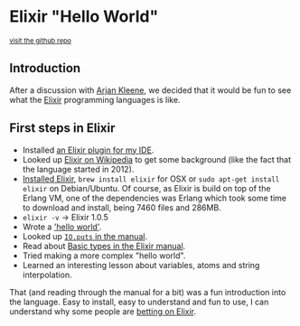 <!---
permalink: /
title: First 15 minutes in Elixir
--->

# Elixir "Hello World"

<small>[visit the github repo](https://github.com/potherca/elixir/)</small>

## Introduction

After a discussion with [Arjan Kleene], we decided that it would be fun to see
what the [Elixir] programming languages is like.

## First steps in Elixir

- Installed [an Elixir plugin for my IDE](https://github.com/KronicDeth/intellij-elixir).
- Looked up [Elixir on Wikipedia] to get some background (like the fact that the 
  language started in 2012).
- [Installed Elixir](http://elixir-lang.org/install.html), `brew install elixir` 
  for OSX or `sudo apt-get install elixir` on Debian/Ubuntu.
  Of course, as Elixir is build on top of the Erlang VM, one of the dependencies 
  was Erlang which took some time to download and install, being 7460 files and 286MB.
- `elixir -v` -> Elixir 1.0.5
- Wrote a ['hello world'](hello-world.exs).
- Looked up [`IO.puts` in the manual](http://elixir-lang.org/docs/stable/elixir/).
- Read about [Basic types in the Elixir manual].
- Tried making a more complex "hello world".
- Learned an interesting lesson about variables, atoms and string interpolation.

That (and reading through the manual for a bit) was a fun introduction into the 
language. Easy to install, easy to understand and fun to use, I can understand 
why some people are [betting on Elixir].


[Arjan Kleene]: https://twitter.com/arjankleene
[Basic types in the Elixir manual]: http://elixir-lang.org/getting-started/basic-types.html
[betting on Elixir]: https://medium.com/@kenmazaika/why-im-betting-on-elixir-7c8f847b58
[Elixir]: http://elixir-lang.org/
[Elixir on Wikipedia]:  https://en.wikipedia.org/wiki/Elixir_(programming_language)
